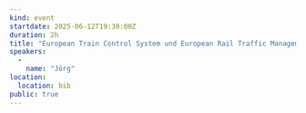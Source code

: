 ```yaml
---
kind: event
startdate: 2025-06-12T19:30:00Z
duration: 2h
title: "European Train Control System und European Rail Traffic Management System"
speakers:
  -
    name: "Jörg"
location:
  location: bib
public: true
---
```

